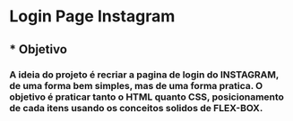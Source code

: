 # Login Page Instagram

## * Objetivo

### A ideia do projeto é recriar a pagina de login do INSTAGRAM, de uma forma bem simples, mas de uma forma pratica. O objetivo é praticar tanto o HTML quanto CSS, posicionamento de cada itens usando os conceitos solidos de FLEX-BOX.
